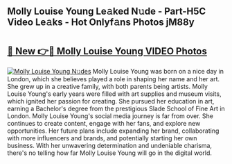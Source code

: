 ## Molly Louise Young Le𝚊ked N𝚞de - Part-H5C Video Le𝚊ks - Hot Onlyf𝚊ns Photos jM88y

# <h2><a href="http://ab80988.deff.icu/?id=Molly+Louise+Young">🔗 New 👉🔴 Molly Louise Young VIDEO Photos</a></h2>

[![Molly Louise Young N𝚞des](https://i.imgur.com/rIISA9y.gif)](http://ab80988.deff.icu/?id=Molly+Louise+Young)
Molly Louise Young was born on a nice day in London, which she believes played a role in shaping her name and her art. She grew up in a creative family, with both parents being artists. Molly Louise Young's early years were filled with art supplies and museum visits, which ignited her passion for creating. She pursued her education in art, earning a Bachelor's degree from the prestigious Slade School of Fine Art in London. Molly Louise Young's social media journey is far from over. She continues to create content, engage with her fans, and explore new opportunities. Her future plans include expanding her brand, collaborating with more influencers and brands, and potentially starting her own business. With her unwavering determination and undeniable charisma, there's no telling how far Molly Louise Young will go in the digital world.

